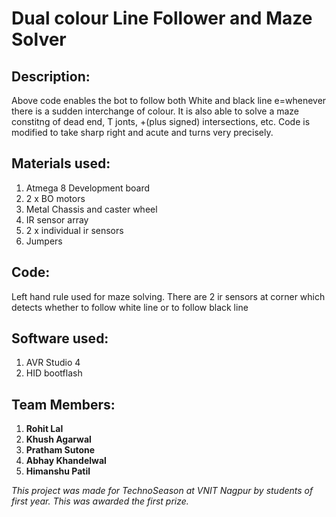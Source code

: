 # Dual colour Line Follower and Maze Solver

## Description:
  
  Above code enables the bot to follow both White and black line e=whenever there is a sudden interchange of colour.
  It is also able to solve a maze constitng of dead end, T jonts, +(plus signed) intersections, etc. Code is modified to take sharp right
  and acute and turns very precisely.
  
## Materials used:

1. Atmega 8 Development board
2. 2 x BO motors
3. Metal Chassis and caster wheel
4. IR sensor array
5. 2 x individual ir sensors
6. Jumpers

## Code:

  Left hand rule used for maze solving.
  There are 2 ir sensors at corner which detects whether to follow white line or to follow black line
  
## Software used:

1. AVR Studio 4
2. HID bootflash 

## Team Members:

1. **Rohit Lal**
2. **Khush Agarwal**
3. **Pratham Sutone**
4. **Abhay Khandelwal**
5. **Himanshu Patil**

*This project was made for TechnoSeason at VNIT Nagpur by students of first year. This was awarded the first prize.*
